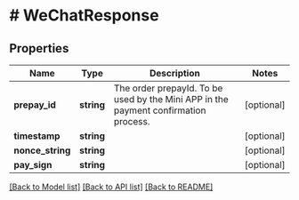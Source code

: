 # # WeChatResponse

## Properties

Name | Type | Description | Notes
------------ | ------------- | ------------- | -------------
**prepay_id** | **string** | The order prepayId. To be used by the Mini APP in the payment confirmation process. | [optional]
**timestamp** | **string** |  | [optional]
**nonce_string** | **string** |  | [optional]
**pay_sign** | **string** |  | [optional]

[[Back to Model list]](../../README.md#models) [[Back to API list]](../../README.md#endpoints) [[Back to README]](../../README.md)
